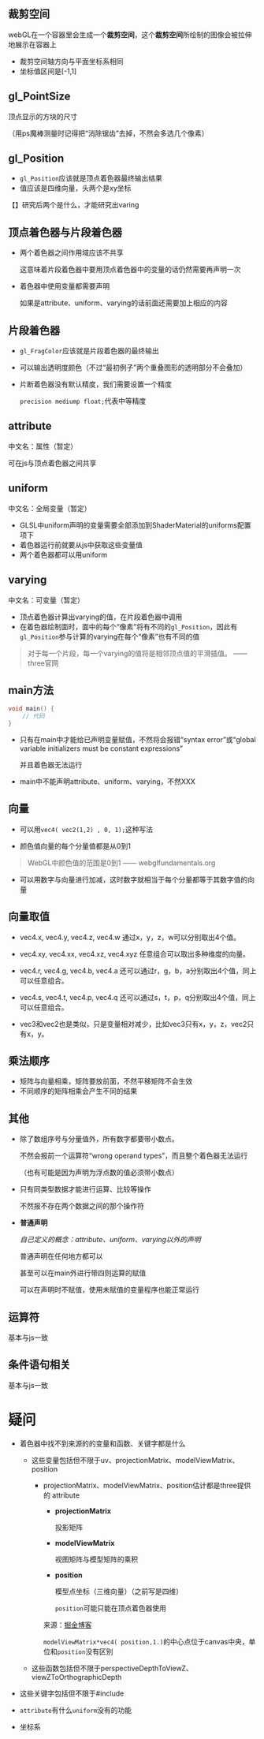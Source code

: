 ## 裁剪空间

webGL在一个容器里会生成一个**裁剪空间**，这个**裁剪空间**所绘制的图像会被拉伸地展示在容器上

- 裁剪空间轴方向与平面坐标系相同
- 坐标值区间是[-1,1]

## gl_PointSize

顶点显示的方块的尺寸

（用ps魔棒测量时记得把“消除锯齿”去掉，不然会多选几个像素）

## gl_Position

- `gl_Position`应该就是顶点着色器最终输出结果  
- 值应该是四维向量，头两个是xy坐标 

【】研究后两个是什么，才能研究出varing


## 顶点着色器与片段着色器
- 两个着色器之间作用域应该不共享  

  这意味着片段着色器中要用顶点着色器中的变量的话仍然需要再声明一次  

- 着色器中使用变量都需要声明  

  如果是attribute、uniform、varying的话前面还需要加上相应的内容

## 片段着色器

- `gl_FragColor`应该就是片段着色器的最终输出  

- 可以输出透明度颜色（不过“最初例子”两个重叠图形的透明部分不会叠加）

- 片断着色器没有默认精度，我们需要设置一个精度  

  `precision mediump float;`代表中等精度


## attribute
中文名：属性（暂定）  

可在js与顶点着色器之间共享


## uniform
中文名：全局变量（暂定）  

- GLSL中uniform声明的变量需要全部添加到ShaderMaterial的uniforms配置项下  
- 着色器运行前就要从js中获取这些变量值  
- 两个着色器都可以用uniform


## varying
中文名：可变量（暂定）

- 顶点着色器计算出varying的值，在片段着色器中调用
- 在着色器绘制面时，面中的每个“像素”将有不同的`gl_Position`，因此有`gl_Position`参与计算的varying在每个“像素”也有不同的值

> 对于每一个片段，每一个varying的值将是相邻顶点值的平滑插值。 —— three官网

## main方法

```c
void main() {
    // 代码
}
```

- 只有在main中才能给已声明变量赋值，不然将会报错“syntax error”或“global variable initializers must be constant expressions”   

  并且着色器无法运行  

- main中不能声明attribute、uniform、varying，不然XXX  


## 向量
- 可以用`vec4( vec2(1,2) , 0, 1);`这种写法  

- 颜色值向量的每个分量值都是从0到1  

> WebGL中颜色值的范围是0到1 —— webglfundamentals.org

- 可以用数字与向量进行加减，这时数字就相当于每个分量都等于其数字值的向量

## 向量取值

- vec4.x, vec4.y, vec4.z, vec4.w 通过x，y，z，w可以分别取出4个值。

- vec4.xy, vec4.xx, vec4.xz, vec4.xyz 任意组合可以取出多种维度的向量。

- vec4.r, vec4.g, vec4.b, vec4.a 还可以通过r，g，b，a分别取出4个值，同上可以任意组合。

- vec4.s, vec4.t, vec4.p, vec4.q 还可以通过s，t，p，q分别取出4个值，同上可以任意组合。

- vec3和vec2也是类似，只是变量相对减少，比如vec3只有x，y，z，vec2只有x，y。

## 乘法顺序

- 矩阵与向量相乘，矩阵要放前面，不然平移矩阵不会生效
- 不同顺序的矩阵相乘会产生不同的结果

## 其他

- 除了数组序号与分量值外，所有数字都要带小数点。  

  不然会报前一个运算符“wrong operand types”，而且整个着色器无法运行  
  
  （也有可能是因为声明为浮点数的值必须带小数点）
  
- 只有同类型数据才能进行运算、比较等操作  

  不然报不存在两个数据之间的那个操作符

- **普通声明**  

  *自己定义的概念：attribute、uniform、varying以外的声明*

  普通声明在任何地方都可以

  甚至可以在main外进行带四则运算的赋值
  
  可以在声明时不赋值，使用未赋值的变量程序也能正常运行

## 运算符

基本与js一致

## 条件语句相关

基本与js一致


# 疑问
- 着色器中找不到来源的的变量和函数、关键字都是什么
  - 这些变量包括但不限于uv、projectionMatrix、modelViewMatrix、position
    
    - projectionMatrix、modelViewMatrix、position估计都是three提供的 attribute 
    
      - **projectionMatrix**  
    
        投影矩阵
    
      - **modelViewMatrix**  
    
        视图矩阵与模型矩阵的乘积
    
      - **position**  
    
        模型点坐标（三维向量）（之前写是四维）  
      
        `position`可能只能在顶点着色器使用
      
      来源：[掘金博客](https://juejin.im/post/5b0ace63f265da0db479270a)
      
      `modelViewMatrix*vec4( position,1.)`的中心点位于canvas中央，单位和`position`没有区别
  - 这些函数包括但不限于perspectiveDepthToViewZ、viewZToOrthographicDepth
  
- 这些关键字包括但不限于#include
  
- `attribute`有什么`uniform`没有的功能

- 坐标系

